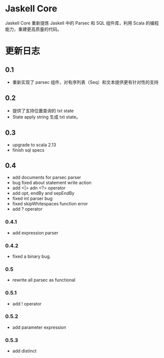 # Jaskell Core

Jaskell Core 重新提炼 Jaskell 中的 Parsec 和 SQL 组件库，利用 Scala 
的编程能力，重建更高质量的代码。

# 更新日志

## 0.1

 - 重新实现了 parsec 组件，对有序列表（Seq）和文本提供更有针对性的支持
 
## 0.2

 - 提供了支持位置查询的 txt state
 - State apply string 生成 txt state。
 
## 0.3

 - upgrade to scala 2.13
 - finish sql specs

## 0.4
 
 - add documents for parsec parser
 - bug fixed about statement write action 
 - add <|> adn <?> operator
 - add opt, endBy and sepEndBy
 - fixed int parser bug
 - fixed skipWhitespaces function error
 - add ? operator
 
### 0.4.1

 - add expression parser

### 0.4.2
 
 - fixed a binary bug.
 
### 0.5

 - rewrite all parsec as functional

### 0.5.1
 
 - add ! operator
 
### 0.5.2

 - add parameter expression

### 0.5.3

 - add distinct
 